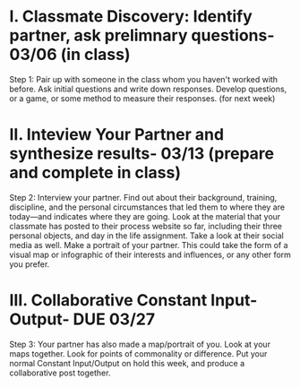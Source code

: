 
# I. Classmate Discovery: Identify partner, ask prelimnary questions- 03/06 (in class)

Step 1: Pair up with someone in the class whom you haven't worked with before. Ask initial questions and write down responses. Develop questions, or a game, or some method to measure their responses. (for next week) 

# II. Inteview Your Partner and synthesize results- 03/13 (prepare and complete in class)

Step 2: Interview your partner. Find out about their background, training, discipline, and the personal circumstances that led them to where they are today—and indicates where they are going. Look at the material that your classmate has posted to their process website so far, including their three personal objects, and day in the life assignment. Take a look at their social media as well. Make a portrait of your partner. This could take the form of a visual map or infographic of their interests and influences, or any other form you prefer. 

# III. Collaborative Constant Input-Output- DUE 03/27

Step 3: Your partner has also made a map/portrait of you. Look at your maps together. Look for points of commonality or difference. Put your normal Constant Input/Output on hold this week, and produce a collaborative post together.   

